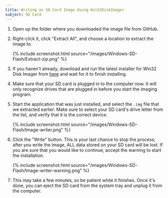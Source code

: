 ```yaml
---
title: Writing an SD Card Image Using Win32DiskImager
subject: SD Card
---
```


1. Open up the folder where you downloaded the image file from GitHub.

2. Right-click it, click "Extract All",
and choose a location to extract the image to.

    {% include screenshot.html source="/images/Windows-SD-Flash/Extract-zip.png" %}

3. If you haven't already, download and run the latest installer
for Win32 Disk Imager from [here][imager] and wait for it to finish installing.

4. Make sure that your SD card is plugged in to the computer now.
It will only recognize drives that are plugged in before you start
the imaging program.

5. Start the application that was just installed, and select the `.img` file
that we extracted earlier.
Make sure to select your SD card's drive letter from the list,
and verify that it is the correct device.


    {% include screenshot.html source="/images/Windows-SD-Flash/Image-writer.png" %}

6. Click the  "Write" button.
This is your last chance to stop the process; after you write the image,
ALL data stored on your SD card will be lost.
If you are sure that you would like to continue,
accept the warning to start the installation.

    {% include screenshot.html source="/images/Windows-SD-Flash/Image-writer-warning.png" %}

7. This may take a few minutes, so be patient while it finishes.
Once it's done, you can eject the SD card from the system tray and unplug it from the computer.

[imager]: http://sourceforge.net/projects/win32diskimager/files/latest/download
